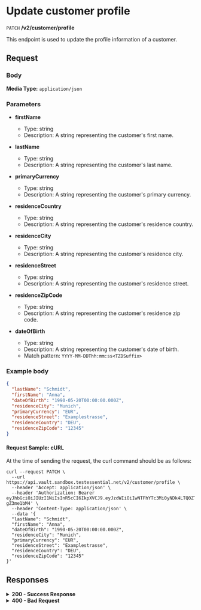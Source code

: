 # Update customer profile

`PATCH` **/v2/customer/profile**

This endpoint is used to update the profile information of a customer.

## Request

### Body

**Media Type:** `application/json`

### Parameters

- **firstName**
  - Type: string
  - Description: A string representing the customer's first name.
  
- **lastName**
  - Type: string
  - Description: A string representing the customer's last name.
  
- **primaryCurrency**
  - Type: string
  - Description: A string representing the customer's primary currency.
  
- **residenceCountry**
  - Type: string
  - Description: A string representing the customer's residence country.
  
- **residenceCity**
  - Type: string
  - Description: A string representing the customer's residence city.
  
- **residenceStreet**
  - Type: string
  - Description: A string representing the customer's residence street.
  
- **residenceZipCode**
  - Type: string
  - Description: A string representing the customer's residence zip code.
  
- **dateOfBirth**
  - Type: string
  - Description: A string representing the customer's date of birth.
  - Match pattern: `YYYY-MM-DDThh:mm:ss<TZDSuffix>`

### **Example body**
  
```json
{
  "lastName": "Schmidt",
  "firstName": "Anna",
  "dateOfBirth": "1990-05-20T00:00:00.000Z",
  "residenceCity": "Munich",
  "primaryCurrency": "EUR",
  "residenceStreet": "Examplestrasse",
  "residenceCountry": "DEU",
  "residenceZipCode": "12345"
}
```

#### **Request Sample: cURL**

At the time of sending the request, the curl command should be as follows:

```curl cURL
curl --request PATCH \
  --url https://api.vault.sandbox.testessential.net/v2/customer/profile \
  --header 'Accept: application/json' \
  --header 'Authorization: Bearer eyJhbGciOiJIUzI1NiIsInR5cCI6IkpXVCJ9.eyJzdWIiOiIwNTFhYTc3Mi0yNDk4LTQ0ZTEtODdmYi0zYzNhZDdlMTY1ODgiLCJleHAiOjE3MTE3ODM4OTYsImlhdCI6MTcxMTY5NzQ5Nn0.GBWhOHEIbiOipMa1kXMsamNqT1I6pFBe3-gZ3me1bM4' \
  --header 'Content-Type: application/json' \
  --data '{
  "lastName": "Schmidt",
  "firstName": "Anna",
  "dateOfBirth": "1990-05-20T00:00:00.000Z",
  "residenceCity": "Munich",
  "primaryCurrency": "EUR",
  "residenceStreet": "Examplestrasse",
  "residenceCountry": "DEU",
  "residenceZipCode": "12345"
}'
```

## Responses

<details>
<summary><strong>200 - Success Response</strong></summary>
  
The server successfully processed the client's request and returned a positive result.
  

</details>


<details>
<summary><strong>400 - Bad Request</strong></summary>

The response status code indicates that the requested page was not found on the server.
  
- **Media type:** `application/json`
  
  

- **message:** string
  - Message displayed to the user.

- **field:** string
  - Specifies the field in the request that caused the error.

- **errorId:** integer
  - Identifier of the error.

- **systemId:** string
  - Identifier of the component.

- **originalMessage:** string
  - The original error message.

- **errorStackTrace:** string
  - The place where the error occurred in the code.

- **data:** object
  - Additional data related to the error, structured as key-value pairs.
    - **additionalProp1:** object
    - **additionalProp2:** object
    - **additionalProp3:** object

- **error:** string
  - Identifier of the error.

    
**Responses example**

```json
{
  "error": "COMMON",
  "errorId": 0,
  "message": "Sorry for inconvenience. We're fixing the issue. If you have urgent questions, contact support",
  "systemId": "core"
}
```

</details>
